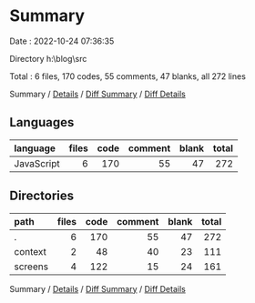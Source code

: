 # Summary

Date : 2022-10-24 07:36:35

Directory h:\\blog\\src

Total : 6 files,  170 codes, 55 comments, 47 blanks, all 272 lines

Summary / [Details](details.md) / [Diff Summary](diff.md) / [Diff Details](diff-details.md)

## Languages
| language | files | code | comment | blank | total |
| :--- | ---: | ---: | ---: | ---: | ---: |
| JavaScript | 6 | 170 | 55 | 47 | 272 |

## Directories
| path | files | code | comment | blank | total |
| :--- | ---: | ---: | ---: | ---: | ---: |
| . | 6 | 170 | 55 | 47 | 272 |
| context | 2 | 48 | 40 | 23 | 111 |
| screens | 4 | 122 | 15 | 24 | 161 |

Summary / [Details](details.md) / [Diff Summary](diff.md) / [Diff Details](diff-details.md)